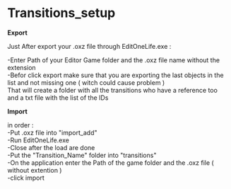 # Transitions_setup

<b>Export</b><br>

Just After export your .oxz file through EditOneLife.exe :<br>

-Enter Path of your Editor Game folder and the .oxz file name without the extension<br>
-Befor click export make sure that you are exporting the last objects in the list and not missing one ( witch could cause problem )<br>
That will create a folder with all the transitions who have a reference too and a txt file with the list of the IDs<br>

<b>Import</b><br>

in order :<br>
-Put .oxz file into "import_add"<br>
-Run EditOneLife.exe<br>
-Close after the load are done<br>
-Put the "Transition_Name" folder into "transitions"<br>
-On the application enter the Path of the game folder and the .oxz file ( without extention )<br>
-click import<br>
